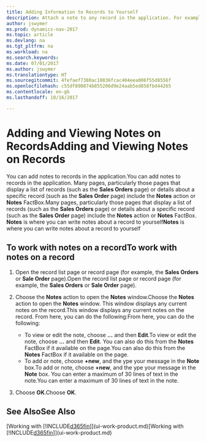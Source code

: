 ```yaml
---
title: Adding Information to Records to Yourself
description: Attach a note to any record in the application. For example, if you have extra information about a sales order that does not fit in any of the fields on the sales order, you can write a note.
author: jswymer
ms.prod: dynamics-nav-2017
ms.topic: article
ms.devlang: na
ms.tgt_pltfrm: na
ms.workload: na
ms.search.keywords: 
ms.date: 07/01/2017
ms.author: jswymer
ms.translationtype: HT
ms.sourcegitcommit: 4fefaef7380ac10836fcac404eea006f55d8556f
ms.openlocfilehash: c55df890874b855206d9e24aab5ed858fbd44265
ms.contentlocale: en-gb
ms.lasthandoff: 10/16/2017

---
```

# <a name="adding-and-viewing-notes-on-records"></a><span data-ttu-id="c92bb-104">Adding and Viewing Notes on Records</span><span class="sxs-lookup"><span data-stu-id="c92bb-104">Adding and Viewing Notes on Records</span></span>
 <span data-ttu-id="c92bb-105">You <!--OnPrem and your colleagues -->can add notes to records in the application.</span><span class="sxs-lookup"><span data-stu-id="c92bb-105">You <!--OnPrem and your colleagues -->can add notes to records in the application.</span></span> <span data-ttu-id="c92bb-106">Many pages, particularly those pages that display a list of records (such as the **Sales Orders** page) or details about a specific record (such as the **Sales Order** page) include the **Notes** action or **Notes** FactBox.</span><span class="sxs-lookup"><span data-stu-id="c92bb-106">Many pages, particularly those pages that display a list of records (such as the **Sales Orders** page) or details about a specific record (such as the **Sales Order** page) include the **Notes** action or **Notes** FactBox.</span></span> <span data-ttu-id="c92bb-107">**Notes** is where you can write notes about a record to yourself<!--OnPrem or others, and where you can view notes to you from others. For example, a note could be a general comment or processing instruction to your colleague, who can then respond to your note using their own **Notes**. Or, your colleague can add a note that gives you extra information about a sales order that is not covered by the information on the sales order. These notes and correspondences will follow the record as it is processed in the company.--></span><span class="sxs-lookup"><span data-stu-id="c92bb-107">**Notes** is where you can write notes about a record to yourself<!--OnPrem or others, and where you can view notes to you from others. For example, a note could be a general comment or processing instruction to your colleague, who can then respond to your note using their own **Notes**. Or, your colleague can add a note that gives you extra information about a sales order that is not covered by the information on the sales order. These notes and correspondences will follow the record as it is processed in the company.--></span></span>

<!--OnPrem
> [!NOTE]  
>  You can only select one recipient of the note.-->  
  
## <a name="to-work-with-notes-on-a-record"></a><span data-ttu-id="c92bb-108">To work with notes on a record</span><span class="sxs-lookup"><span data-stu-id="c92bb-108">To work with notes on a record</span></span> 
  
1.  <span data-ttu-id="c92bb-109">Open the record list page or record page (for example, the **Sales Orders** or **Sale Order** page).</span><span class="sxs-lookup"><span data-stu-id="c92bb-109">Open the record list page or record page (for example, the **Sales Orders** or **Sale Order** page).</span></span>  
  
    <!-- If **Notes** is not visible on the page, then you can customize the page to display the Notes FactBox. -->
  
2.  <span data-ttu-id="c92bb-110">Choose the **Notes** action to open the **Notes** window.</span><span class="sxs-lookup"><span data-stu-id="c92bb-110">Choose the **Notes** action to open the **Notes** window.</span></span> <span data-ttu-id="c92bb-111">This window displays any current notes on the record.</span><span class="sxs-lookup"><span data-stu-id="c92bb-111">This window displays any current notes on the record.</span></span> <span data-ttu-id="c92bb-112">From here, you can do the following:</span><span class="sxs-lookup"><span data-stu-id="c92bb-112">From here, you can do the following:</span></span>

    -   <span data-ttu-id="c92bb-113">To view or edit the note, choose **...** and then **Edit**.</span><span class="sxs-lookup"><span data-stu-id="c92bb-113">To view or edit the note, choose **...** and then **Edit**.</span></span> <span data-ttu-id="c92bb-114">You can also do this from the **Notes** FactBox if it available on the page.</span><span class="sxs-lookup"><span data-stu-id="c92bb-114">You can also do this from the **Notes** FactBox if it available on the page.</span></span>
    -   <span data-ttu-id="c92bb-115">To add or note, choose **+new**, and the ype your message in the **Note** box.</span><span class="sxs-lookup"><span data-stu-id="c92bb-115">To add or note, choose **+new**, and the ype your message in the **Note** box.</span></span> <span data-ttu-id="c92bb-116">You can enter a maximum of 30 lines of text in the note.</span><span class="sxs-lookup"><span data-stu-id="c92bb-116">You can enter a maximum of 30 lines of text in the note.</span></span> 
  
<!-- 5.  In the **To** field, enter a user ID (your own or someone else’s) to indicate who the note is for.  
  
6.  Select the **Notify** field if you want to send a notification to the user in the **To** field. 
  
     If **Notify** is selected, the note will be sent as a notification to the user's **My Notifications** on the Role Center.  -->
  
3.  <span data-ttu-id="c92bb-117">Choose **OK**.</span><span class="sxs-lookup"><span data-stu-id="c92bb-117">Choose **OK**.</span></span>  

## <a name="see-also"></a><span data-ttu-id="c92bb-118">See Also</span><span class="sxs-lookup"><span data-stu-id="c92bb-118">See Also</span></span>
<span data-ttu-id="c92bb-119">[Working with [!INCLUDE[d365fin](includes/d365fin_md.md)]](ui-work-product.md)</span><span class="sxs-lookup"><span data-stu-id="c92bb-119">[Working with [!INCLUDE[d365fin](includes/d365fin_md.md)]](ui-work-product.md)</span></span>  
